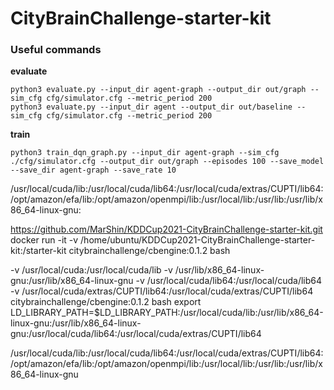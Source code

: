# CityBrainChallenge-starter-kit

### Useful commands
__evaluate__
```
python3 evaluate.py --input_dir agent-graph --output_dir out/graph --sim_cfg cfg/simulator.cfg --metric_period 200
python3 evaluate.py --input_dir agent --output_dir out/baseline --sim_cfg cfg/simulator.cfg --metric_period 200
```
__train__
```
python3 train_dqn_graph.py --input_dir agent-graph --sim_cfg ./cfg/simulator.cfg --output_dir out/graph --episodes 100 --save_model --save_dir agent-graph --save_rate 10 
```

/usr/local/cuda/lib:/usr/local/cuda/lib64:/usr/local/cuda/extras/CUPTI/lib64:/opt/amazon/efa/lib:/opt/amazon/openmpi/lib:/usr/local/lib:/usr/lib:/usr/lib/x86_64-linux-gnu:

https://github.com/MarShin/KDDCup2021-CityBrainChallenge-starter-kit.git
docker run -it -v /home/ubuntu/KDDCup2021-CityBrainChallenge-starter-kit:/starter-kit citybrainchallenge/cbengine:0.1.2 bash



-v /usr/local/cuda:/usr/local/cuda/lib -v /usr/lib/x86_64-linux-gnu:/usr/lib/x86_64-linux-gnu -v /usr/local/cuda/lib64:/usr/local/cuda/lib64 -v /usr/local/cuda/extras/CUPTI/lib64:/usr/local/cuda/extras/CUPTI/lib64 citybrainchallenge/cbengine:0.1.2 bash 
export LD_LIBRARY_PATH=$LD_LIBRARY_PATH:/usr/local/cuda/lib:/usr/lib/x86_64-linux-gnu:/usr/lib/x86_64-linux-gnu:/usr/local/cuda/lib64:/usr/local/cuda/extras/CUPTI/lib64

/usr/local/cuda/lib:/usr/local/cuda/lib64:/usr/local/cuda/extras/CUPTI/lib64:/opt/amazon/efa/lib:/opt/amazon/openmpi/lib:/usr/local/lib:/usr/lib:/usr/lib/x86_64-linux-gnu